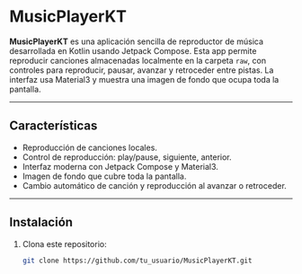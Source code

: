 # MusicPlayerKT

**MusicPlayerKT** es una aplicación sencilla de reproductor de música desarrollada en Kotlin usando Jetpack Compose. Esta app permite reproducir canciones almacenadas localmente en la carpeta `raw`, con controles para reproducir, pausar, avanzar y retroceder entre pistas. La interfaz usa Material3 y muestra una imagen de fondo que ocupa toda la pantalla.

---

## Características

- Reproducción de canciones locales.
- Control de reproducción: play/pause, siguiente, anterior.
- Interfaz moderna con Jetpack Compose y Material3.
- Imagen de fondo que cubre toda la pantalla.
- Cambio automático de canción y reproducción al avanzar o retroceder.

---

## Instalación

1. Clona este repositorio:
   ```bash
   git clone https://github.com/tu_usuario/MusicPlayerKT.git
